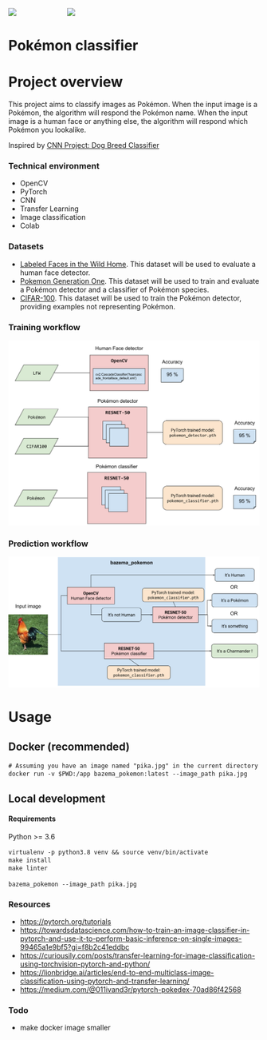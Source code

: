 <img src="https://cdn.worldvectorlogo.com/logos/pokemon-17.svg" height="80" />&nbsp;&nbsp;&nbsp;&nbsp;&nbsp;&nbsp;&nbsp;&nbsp;&nbsp;&nbsp;&nbsp;&nbsp;&nbsp;&nbsp;&nbsp;&nbsp;&nbsp;&nbsp;&nbsp;&nbsp;&nbsp;&nbsp;&nbsp;&nbsp;&nbsp;&nbsp;<img src="https://cdn.worldvectorlogo.com/logos/pokemon-13.svg" height="80" />

Pokémon classifier
==================


# Project overview

This project aims to classify images as Pokémon. When the input image is a Pokémon, the algorithm will respond the
Pokémon name. When the input image is a human face or anything else, the algorithm will respond which Pokémon you
lookalike.

Inspired by [CNN Project: Dog Breed Classifier](https://github.com/udacity/deep-learning-v2-pytorch/tree/master/project-dog-classification)

### Technical environment
- OpenCV
- PyTorch
- CNN
- Transfer Learning
- Image classification
- Colab

### Datasets
- [Labeled Faces in the Wild Home](http://vis-www.cs.umass.edu/lfw/lfw.tgz).
  This dataset will be used to evaluate a human face detector.
- [Pokemon Generation One](https://www.kaggle.com/lantian773030/pokemonclassification). 
  This dataset will be used to train and evaluate a Pokémon detector and a classifier of Pokémon species.
- [CIFAR-100](https://www.cs.toronto.edu/~kriz/cifar-100-python.tar.gz).
  This dataset will be used to train the Pokémon detector, providing examples not representing Pokémon.

### Training workflow

![train.svg](images/train.svg)

### Prediction workflow

![predict.svg](images/predict.svg)

# Usage

## Docker (recommended)

```shell
# Assuming you have an image named "pika.jpg" in the current directory
docker run -v $PWD:/app bazema_pokemon:latest --image_path pika.jpg
```

## Local development

#### Requirements
Python >= 3.6

```shell
virtualenv -p python3.8 venv && source venv/bin/activate
make install
make linter

bazema_pokemon --image_path pika.jpg
```


### Resources

- https://pytorch.org/tutorials
- https://towardsdatascience.com/how-to-train-an-image-classifier-in-pytorch-and-use-it-to-perform-basic-inference-on-single-images-99465a1e9bf5?gi=f8b2c41eddbc
- https://curiousily.com/posts/transfer-learning-for-image-classification-using-torchvision-pytorch-and-python/
- https://lionbridge.ai/articles/end-to-end-multiclass-image-classification-using-pytorch-and-transfer-learning/
- https://medium.com/@011ivand3r/pytorch-pokedex-70ad86f42568


### Todo
- make docker image smaller
